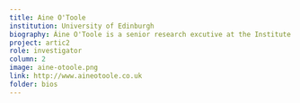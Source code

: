 ```yaml
---
title: Aine O'Toole
institution: University of Edinburgh
biography: Áine O'Toole is a senior research excutive at the Institute of Ecology and Evolution in the University of Edinburgh.
project: artic2
role: investigator
column: 2
image: aine-otoole.png
link: http://www.aineotoole.co.uk
folder: bios
---
```

